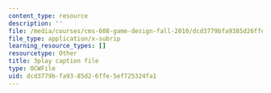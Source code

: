 ```yaml
---
content_type: resource
description: ''
file: /media/courses/cms-608-game-design-fall-2010/dcd3779bfa9385d26ffe5ef725324fa1_68555.srt
file_type: application/x-subrip
learning_resource_types: []
resourcetype: Other
title: 3play caption file
type: OCWFile
uid: dcd3779b-fa93-85d2-6ffe-5ef725324fa1
---
```

